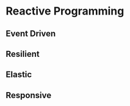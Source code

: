 Reactive Programming
====================

Event Driven
------------

Resilient
---------

Elastic
-------

Responsive
----------
